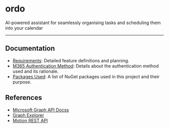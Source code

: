 # ordo
AI-powered assistant for seamlessly organising tasks and scheduling them into your calendar

---

## Documentation
- [Requirements](Docs/requirements.md): Detailed feature definitions and planning.
- [M365 Authentication Method](Docs/authentication.md): Details about the authentication method used and its rationale.
- [Packages Used](Docs/packages.md): A list of NuGet packages used in this project and their purpose.

## References
- [Microsoft Graph API Docss](https://learn.microsoft.com/en-us/graph/api/overview?view=graph-rest-1.0)
- [Graph Explorer](https://developer.microsoft.com/en-us/graph/graph-explorer)
- [Motion REST API](https://docs.usemotion.com/docs/motion-rest-api)
